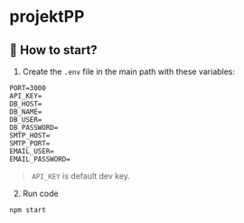 # projektPP

## 🧐 How to start?

1. Create the `.env` file in the main path with these variables:
```
PORT=3000
API_KEY=
DB_HOST=
DB_NAME=
DB_USER=
DB_PASSWORD=
SMTP_HOST=
SMTP_PORT=
EMAIL_USER=
EMAIL_PASSWORD=
```
> `API_KEY` is default dev key.

2. Run code
```sh
npm start
```